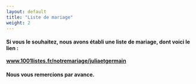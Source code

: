```yaml
---
layout: default
title: "Liste de mariage"
weight: 2
---
```


#### Si vous le souhaitez, nous avons établi une liste de mariage, dont voici le lien :<br/><br/><a href="https://www.1001listes.fr/notremariage/juliaetgermain">www.1001listes.fr/notremariage/juliaetgermain</a><br/>
#### Nous vous remercions par avance.
